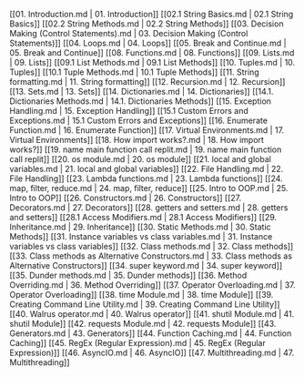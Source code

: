 [[01. Introduction.md | 01. Introduction]]
[[02.1 String Basics.md | 02.1 String Basics]]
    [[02.2 String Methods.md | 02.2 String Methods]]
[[03. Decision Making (Control Statements).md | 03. Decision Making (Control Statements)]]
[[04. Loops.md | 04. Loops]]
[[05. Break and Continue.md | 05. Break and Continue]]
[[08. Functions.md | 08. Functions]]
[[09. Lists.md | 09. Lists]]
    [[09.1 List Methods.md | 09.1 List Methods]]
[[10. Tuples.md | 10. Tuples]]
    [[10.1 Tuple Methods.md | 10.1 Tuple Methods]]
[[11. String formatting.md | 11. String formatting]]
[[12. Recursion.md | 12. Recursion]]
[[13. Sets.md | 13. Sets]]
[[14. Dictionaries.md | 14. Dictionaries]]
    [[14.1. Dictionaries Methods.md | 14.1. Dictionaries Methods]]
[[15. Exception Handling.md | 15. Exception Handling]]
    [[15.1 Custom Errors and Exceptions.md | 15.1 Custom Errors and Exceptions]]
[[16. Enumerate Function.md | 16. Enumerate Function]]
[[17. Virtual Environments.md | 17. Virtual Environments]]
[[18. How import works?.md | 18. How import works?]]
[[19. name main function call replit.md | 19. name main function call replit]]
[[20. os module.md | 20. os module]]
[[21. local and global variables.md | 21. local and global variables]]
[[22. File Handling.md | 22. File Handling]]
[[23. Lambda functions.md | 23. Lambda functions]]
[[24. map, filter, reduce.md | 24. map, filter, reduce]]
[[25. Intro to OOP.md | 25. Intro to OOP]]
[[26. Constructors.md | 26. Constructors]]
[[27. Decorators.md | 27. Decorators]]
[[28. getters and setters.md | 28. getters and setters]]
    [[28.1 Access Modifiers.md | 28.1 Access Modifiers]]
[[29. Inheritance.md | 29. Inheritance]]
[[30. Static Methods.md | 30. Static Methods]]
[[31. Instance variables vs class variables.md | 31. Instance variables vs class variables]]
[[32. Class methods.md | 32. Class methods]]
[[33. Class methods as Alternative Constructors.md | 33. Class methods as Alternative Constructors]]
[[34. super keyword.md | 34. super keyword]]
[[35. Dunder methods.md | 35. Dunder methods]]
[[36. Method Overriding.md | 36. Method Overriding]]
[[37. Operator Overloading.md | 37. Operator Overloading]]
[[38. time Module.md | 38. time Module]]
[[39. Creating Command Line Utility.md | 39. Creating Command Line Utility]]
[[40. Walrus operator.md | 40. Walrus operator]]
[[41. shutil Module.md | 41. shutil Module]]
[[42. requests Module.md | 42. requests Module]]
[[43. Generators.md | 43. Generators]]
[[44. Function Caching.md | 44. Function Caching]]
[[45. RegEx (Regular Expression).md | 45. RegEx (Regular Expression)]]
[[46. AsyncIO.md | 46. AsyncIO]]
[[47. Multithreading.md | 47. Multithreading]]